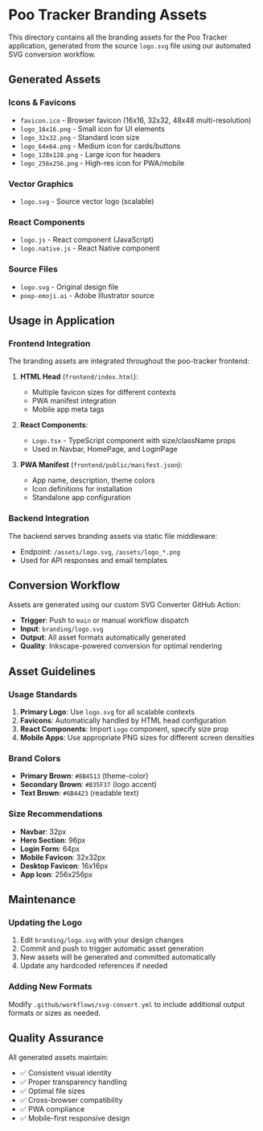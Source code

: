 # Poo Tracker Branding Assets

This directory contains all the branding assets for the Poo Tracker application, generated from the source `logo.svg` file using our automated SVG conversion workflow.

## Generated Assets

### Icons & Favicons

- `favicon.ico` - Browser favicon (16x16, 32x32, 48x48 multi-resolution)
- `logo_16x16.png` - Small icon for UI elements
- `logo_32x32.png` - Standard icon size
- `logo_64x64.png` - Medium icon for cards/buttons
- `logo_128x128.png` - Large icon for headers
- `logo_256x256.png` - High-res icon for PWA/mobile

### Vector Graphics

- `logo.svg` - Source vector logo (scalable)

### React Components

- `logo.js` - React component (JavaScript)
- `logo.native.js` - React Native component

### Source Files

- `logo.svg` - Original design file
- `poop-emoji.ai` - Adobe Illustrator source

## Usage in Application

### Frontend Integration

The branding assets are integrated throughout the poo-tracker frontend:

1. **HTML Head** (`frontend/index.html`):

   - Multiple favicon sizes for different contexts
   - PWA manifest integration
   - Mobile app meta tags

2. **React Components**:

   - `Logo.tsx` - TypeScript component with size/className props
   - Used in Navbar, HomePage, and LoginPage

3. **PWA Manifest** (`frontend/public/manifest.json`):
   - App name, description, theme colors
   - Icon definitions for installation
   - Standalone app configuration

### Backend Integration

The backend serves branding assets via static file middleware:

- Endpoint: `/assets/logo.svg`, `/assets/logo_*.png`
- Used for API responses and email templates

## Conversion Workflow

Assets are generated using our custom SVG Converter GitHub Action:

- **Trigger**: Push to `main` or manual workflow dispatch
- **Input**: `branding/logo.svg`
- **Output**: All asset formats automatically generated
- **Quality**: Inkscape-powered conversion for optimal rendering

## Asset Guidelines

### Usage Standards

1. **Primary Logo**: Use `logo.svg` for all scalable contexts
2. **Favicons**: Automatically handled by HTML head configuration
3. **React Components**: Import `Logo` component, specify size prop
4. **Mobile Apps**: Use appropriate PNG sizes for different screen densities

### Brand Colors

- **Primary Brown**: `#8B4513` (theme-color)
- **Secondary Brown**: `#B35F37` (logo accent)
- **Text Brown**: `#6B4423` (readable text)

### Size Recommendations

- **Navbar**: 32px
- **Hero Section**: 96px
- **Login Form**: 64px
- **Mobile Favicon**: 32x32px
- **Desktop Favicon**: 16x16px
- **App Icon**: 256x256px

## Maintenance

### Updating the Logo

1. Edit `branding/logo.svg` with your design changes
2. Commit and push to trigger automatic asset generation
3. New assets will be generated and committed automatically
4. Update any hardcoded references if needed

### Adding New Formats

Modify `.github/workflows/svg-convert.yml` to include additional output formats or sizes as needed.

## Quality Assurance

All generated assets maintain:

- ✅ Consistent visual identity
- ✅ Proper transparency handling
- ✅ Optimal file sizes
- ✅ Cross-browser compatibility
- ✅ PWA compliance
- ✅ Mobile-first responsive design
